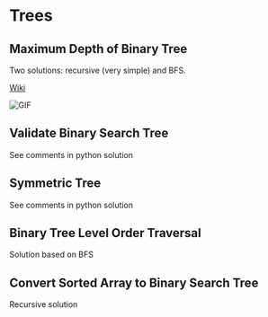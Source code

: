 # Trees

## Maximum Depth of Binary Tree

Two solutions: recursive (very simple) and BFS.

[Wiki](https://en.wikipedia.org/wiki/Breadth-first_search)

![GIF](https://upload.wikimedia.org/wikipedia/commons/4/46/Animated_BFS.gif)

## Validate Binary Search Tree

See comments in python solution

## Symmetric Tree

See comments in python solution

## Binary Tree Level Order Traversal

Solution based on BFS

## Convert Sorted Array to Binary Search Tree

Recursive solution
